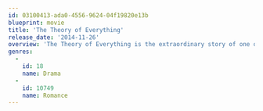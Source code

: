 ```yaml
---
id: 03100413-ada0-4556-9624-04f19820e13b
blueprint: movie
title: 'The Theory of Everything'
release_date: '2014-11-26'
overview: 'The Theory of Everything is the extraordinary story of one of the world’s greatest living minds, the renowned astrophysicist Stephen Hawking, who falls deeply in love with fellow Cambridge student Jane Wilde.'
genres:
  -
    id: 18
    name: Drama
  -
    id: 10749
    name: Romance
---
```

